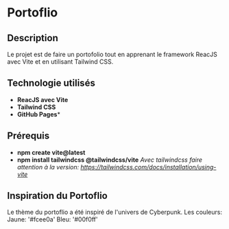 # Portoflio

## Description
Le projet est de faire un portofolio tout en apprenant le framework ReacJS avec Vite et en utilisant Tailwind CSS.

## Technologie utilisés
- **ReacJS avec Vite**
- **Tailwind CSS**
- **GitHub Pages***

## Prérequis
- **npm create vite@latest**
- **npm install tailwindcss @tailwindcss/vite** 
*Avec tailwindcss faire attention à la version: https://tailwindcss.com/docs/installation/using-vite*
 

## Inspiration du Portoflio
Le thème du portoflio a été inspiré de l'univers de Cyberpunk.
Les couleurs:
Jaune: '#fcee0a'
Bleu: '#00f0ff'